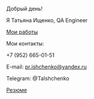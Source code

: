 Добрый день!

Я Татьяна Ищенко, QA Engineer

[Мои работы](https://drive.google.com/drive/folders/1Or82L2eI7uiRfufvfvnTzCqFYoolCRCi?usp=sharing)

Мои контакты:

+7 (952) 665-01-51

E-mail: pr.ishchenko@yandex.ru

Telegram: @TaIshchenko

[Резюме](https://drive.google.com/drive/folders/1Uf-QK9XWNrOjl92_OpiVgmZuBx0aIp_u?usp=sharing)

